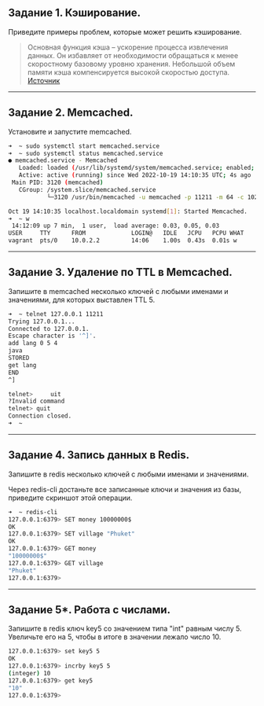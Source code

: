 
## Задание 1. Кэширование.
Приведите примеры проблем, которые может решить кэширование.

> Основная функция кэша – ускорение процесса извлечения данных. Он избавляет от необходимости обращаться к менее скоростному базовому уровню хранения. Небольшой объем памяти кэша компенсируется высокой скоростью доступа.  
[Источник](https://aws.amazon.com/ru/caching/)
---
## Задание 2. Memcached.
Установите и запустите memcached.

```sh
➜  ~ sudo systemctl start memcached.service
➜  ~ sudo systemctl status memcached.service
● memcached.service - Memcached
   Loaded: loaded (/usr/lib/systemd/system/memcached.service; enabled; vendor preset: disabled)
   Active: active (running) since Wed 2022-10-19 14:10:35 UTC; 4s ago
 Main PID: 3120 (memcached)
   CGroup: /system.slice/memcached.service
           └─3120 /usr/bin/memcached -u memcached -p 11211 -m 64 -c 1024

Oct 19 14:10:35 localhost.localdomain systemd[1]: Started Memcached.
➜  ~ w
 14:12:09 up 7 min,  1 user,  load average: 0.03, 0.05, 0.03
USER     TTY      FROM             LOGIN@   IDLE   JCPU   PCPU WHAT
vagrant  pts/0    10.0.2.2         14:06    1.00s  0.43s  0.01s w
```
---
## Задание 3. Удаление по TTL в Memcached.
Запишите в memcached несколько ключей с любыми именами и значениями, для которых выставлен TTL 5.

```sh
➜  ~ telnet 127.0.0.1 11211
Trying 127.0.0.1...
Connected to 127.0.0.1.
Escape character is '^]'.
add lang 0 5 4
java
STORED
get lang
END
^]

telnet> 	uit
?Invalid command
telnet> quit
Connection closed.
➜  ~
```
---
## Задание 4. Запись данных в Redis.
Запишите в redis несколько ключей с любыми именами и значениями.

Через redis-cli достаньте все записанные ключи и значения из базы, приведите скриншот этой операции.

```sh
➜  ~ redis-cli
127.0.0.1:6379> SET money 10000000$
OK
127.0.0.1:6379> SET village "Phuket"
OK
127.0.0.1:6379> GET money
"10000000$"
127.0.0.1:6379> GET village
"Phuket"
127.0.0.1:6379>
```
---
## Задание 5*. Работа с числами.
Запишите в redis ключ key5 со значением типа "int" равным числу 5. Увеличьте его на 5, чтобы в итоге в значении лежало число 10.

```sh
127.0.0.1:6379> set key5 5
OK
127.0.0.1:6379> incrby key5 5
(integer) 10
127.0.0.1:6379> get key5
"10"
127.0.0.1:6379>
```